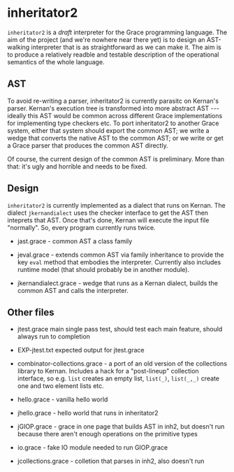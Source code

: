 # inheritator2

`inheritator2` is a _draft_ interpreter for the Grace programming
language. The aim of the project (and we're nowhere near there yet) is
to design an AST-walking interpreter that is as straightforward as we
can make it.  The aim is to produce a relatively readble and testable
description of the operational semantics of the whole language.

## AST

To avoid re-writing a parser, inheritator2 is currently parasitc on
Kernan's parser. Kernan's execution tree is transformed into more
abstract AST --- ideally this AST would be common across different
Grace implementations for implementing type checkers etc. To port
inheritator2 to another Grace system, either that system should export
the common AST; we write a wedge that converts the native AST to the
common AST; or we write or get a Grace parser that produces the common
AST directly. 

Of course, the current design of the common AST is preliminary.
More than that: it's ugly and horrible and needs to be fixed. 

## Design

`inheritator2` is currently implemented as a dialect that runs on
Kernan. The dialect `jkernandialect` uses the checker interface to get
the AST then inteprets that AST. Once that's done, Kernan will execute
the input file "normally".  So, every program currently runs twice. 

- jast.grace - common AST a class family

- jeval.grace - extends common AST via family inheritance to provide
  the key `eval` method that embodies the interpreter. Currently also
  includes runtime model (that should probably be in another module).

- jkernandialect.grace - wedge that runs as a Kernan dialect, builds
  the common AST and calls the interpreter.

## Other files

- jtest.grace main single pass test, should test each main feature,
    should always run to completion
- EXP-jtest.txt expected output for jtest.grace


- combinator-collections.grace - a port of an old version of the
  collections library to Kernan. Includes a hack for a "post-lineup"
  collection interface, so e.g. `list` creates an empty list,
  `list(_)`, `list(_,_)` create one and two element lists etc.



- hello.grace - vanilla hello world
- jhello.grace - hello world that runs in inheritator2
- jGIOP.grace - grace in one page that builds AST in inh2, but doesn't run
      because there aren't enough operations on the primitive types 
- io.grace - fake IO module needed to run GIOP.grace
- jcollections.grace - colletion that parses in inh2, also doesn't run





